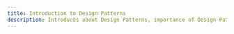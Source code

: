 ```yaml
---
title: Introduction to Design Patterns
description: Introduces about Design Patterns, importance of Design Patterns, and how to implement Design Patterns in your code.
---
```

